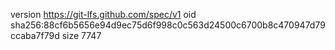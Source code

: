 version https://git-lfs.github.com/spec/v1
oid sha256:88cf6b5656e94d9ec75d6f998c0c563d24500c6700b8c470947d79ccaba7f79d
size 7747
